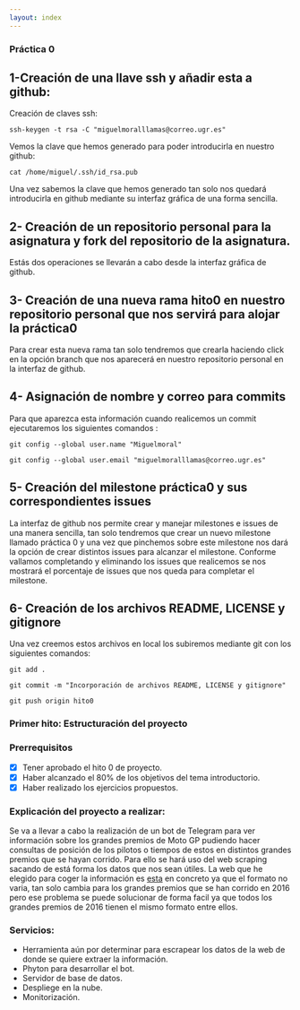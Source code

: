 ```yaml
---
layout: index
---
```


### Práctica 0

## 1-Creación de una llave ssh y añadir esta a github:
Creación de claves ssh:

`ssh-keygen -t rsa -C "miguelmoralllamas@correo.ugr.es"`

Vemos la clave que hemos generado para poder introducirla en nuestro github:

`cat /home/miguel/.ssh/id_rsa.pub`

Una vez sabemos la clave que hemos generado tan solo nos quedará introducirla en github mediante su interfaz gráfica de una forma sencilla.
##  2- Creación de un repositorio personal para la asignatura y fork del repositorio de la asignatura.
Estás dos operaciones se llevarán a cabo desde la interfaz gráfica de github.
## 3- Creación de una nueva rama hito0 en nuestro repositorio personal que nos servirá para alojar la práctica0
Para crear esta nueva rama tan solo tendremos que crearla haciendo click en la opción branch que nos aparecerá en nuestro repositorio personal en la interfaz de github.
## 4- Asignación de nombre y correo para commits
Para que aparezca esta información cuando realicemos un commit ejecutaremos los siguientes comandos :

`git config --global user.name "Miguelmoral"`

`git config --global user.email "miguelmoralllamas@correo.ugr.es"`

## 5- Creación del milestone práctica0 y sus correspondientes issues

La interfaz de github nos permite crear y manejar milestones e issues de una manera sencilla, tan solo tendremos que crear un nuevo milestone llamado práctica 0 y una vez que pinchemos sobre este milestone nos dará la opción de crear distintos issues para alcanzar el milestone. Conforme vallamos completando y eliminando los issues que realicemos se nos mostrará el porcentaje de issues que nos queda para completar el milestone.

## 6- Creación de los archivos README, LICENSE y gitignore
Una vez creemos estos archivos en local los subiremos mediante git con los siguientes comandos:


`git add .`


` git commit -m "Incorporación de archivos README, LICENSE y gitignore" `


`git push origin hito0`


### Primer hito: Estructuración del proyecto

### Prerrequisitos
- [x] Tener aprobado el hito 0 de proyecto.
- [x] Haber alcanzado el 80% de los objetivos del tema introductorio.
- [x] Haber realizado los ejercicios propuestos.

### Explicación del proyecto a realizar:

Se va a llevar a cabo la realización de un bot de Telegram para ver información sobre los grandes premios de Moto GP pudiendo hacer consultas de posición de los pilotos o tiempos de estos en distintos grandes premios que se hayan corrido. Para ello se hará uso del web scraping sacando de está forma los datos que nos sean útiles. La web que he elegido para coger la información es [esta](http://www.motogp.com/es/ajax/results/parse/2014/ARA/MotoGP/Q2) en concreto ya que el formato no varia, tan solo cambia para los grandes premios que se han corrido en 2016 pero ese problema se puede solucionar de forma facil ya que todos los grandes premios de 2016 tienen el mismo formato entre ellos.

### Servicios:

- Herramienta aún por determinar para escrapear los datos de la web de donde se quiere extraer la información.
- Phyton para desarrollar el bot.
- Servidor de base de datos.
- Despliege en la nube.
- Monitorización.

